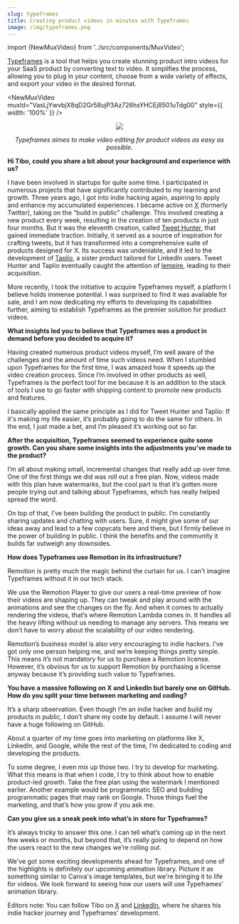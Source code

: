 ```yaml
---
slug: typeframes
title: Creating product videos in minutes with Typeframes
image: /img/typeframes.png
---
```


import {NewMuxVideo} from '../src/components/MuxVideo';

[Typeframes](https://typeframes.com) is a tool that helps you create stunning product intro videos for your SaaS product by converting text to video. It simplifies the process, allowing you to plug in your content, choose from a wide variety of effects, and export your video in the desired format.

<NewMuxVideo muxId="VasLjYwvbjX8qD2Gr58ujP3Az726hsYHCEj8501uTdg00" style={{
  width: '100%'
}}
/>

<p align="center">
  <img src="/img/blog/success-stories/typeframes-logo.png" />
</p>

<p align="center">
<em style={{fontSize: "0.9em"}}>
Typeframes aimes to make video editing for product videos as easy as possible.
</em>
</p>

**Hi Tibo, could you share a bit about your background and experience with us?**

I have been involved in startups for quite some time. I participated in numerous projects that have significantly contributed to my learning and growth. Three years ago, I got into indie hacking again, aspiring to apply and enhance my accumulated experiences.
I became active on [X](https://twitter.com/tibo_maker) (formerly Twitter), taking on the “build in public” challenge. This involved creating a new product every week, resulting in the creation of ten products in just four months. But it was the eleventh creation, called [Tweet Hunter](https://tweethunter.io/), that gained immediate traction. Initially, it served as a source of inspiration for crafting tweets, but it has transformed into a comprehensive suite of products designed for X.
Its success was undeniable, and it led to the development of [Taplio](https://taplio.com/), a sister product tailored for LinkedIn users. Tweet Hunter and Taplio eventually caught the attention of [lempire](https://www.lempire.com/), leading to their acquisition.

More recently, I took the initiative to acquire Typeframes myself, a platform I believe holds immense potential. I was surprised to find it was available for sale, and I am now dedicating my efforts to developing its capabilities further, aiming to establish Typeframes as the premier solution for product videos.

**What insights led you to believe that Typeframes was a product in demand before you decided to acquire it?**

Having created numerous product videos myself, I’m well aware of the challenges and the amount of time such videos need. When I stumbled upon Typeframes for the first time, I was amazed how it speeds up the video creation process. Since I’m involved in other products as well, Typeframes is the perfect tool for me because it is an addition to the stack of tools I use to go faster with shipping content to promote new products and features.

I basically applied the same principle as I did for Tweet Hunter and Taplio: If it's making my life easier, it’s probably going to do the same for others. In the end, I just made a bet, and I’m pleased it’s working out so far.

**After the acquisition, Typeframes seemed to experience quite some growth. Can you share some insights into the adjustments you’ve made to the product?**

I’m all about making small, incremental changes that really add up over time. One of the first things we did was roll out a free plan. Now, videos made with this plan have watermarks, but the cool part is that it’s gotten more people trying out and talking about Typeframes, which has really helped spread the word.

On top of that, I’ve been building the product in public. I’m constantly sharing updates and chatting with users. Sure, it might give some of our ideas away and lead to a few copycats here and there, but I firmly believe in the power of building in public. I think the benefits and the community it builds far outweigh any downsides.

**How does Typeframes use Remotion in its infrastructure?**

Remotion is pretty much the magic behind the curtain for us. I can't imagine Typeframes without it in our tech stack.

We use the Remotion Player to give our users a real-time preview of how their videos are shaping up. They can tweak and play around with the animations and see the changes on the fly. And when it comes to actually rendering the videos, that’s where Remotion Lambda comes in. It handles all the heavy lifting without us needing to manage any servers. This means we don’t have to worry about the scalability of our video rendering.

Remotion’s business model is also very encouraging to indie hackers. I’ve got only one person helping me, and we’re keeping things pretty simple. This means it’s not mandatory for us to purchase a Remotion license. However, it’s obvious for us to support Remotion by purchasing a license anyway because it’s providing such value to Typeframes.

**You have a massive following on X and LinkedIn but barely one on GitHub. How do you split your time between marketing and coding?**

It’s a sharp observation. Even though I’m an indie hacker and build my products in public, I don’t share my code by default. I assume I will never have a huge following on GitHub.

About a quarter of my time goes into marketing on platforms like X, LinkedIn, and Google, while the rest of the time, I’m dedicated to coding and developing the products.

To some degree, I even mix up those two. I try to develop for marketing. What this means is that when I code, I try to think about how to enable product-led growth. Take the free plan using the watermark I mentioned earlier. Another example would be programmatic SEO and building programmatic pages that may rank on Google. Those things fuel the marketing, and that’s how you grow if you ask me.

**Can you give us a sneak peek into what’s in store for Typeframes?**

It’s always tricky to answer this one. I can tell what’s coming up in the next few weeks or months, but beyond that, it’s really going to depend on how the users react to the new changes we’re rolling out.

We've got some exciting developments ahead for Typeframes, and one of the highlights is definitely our upcoming animation library. Picture it as something similar to Canva's image templates, but we're bringing it to life for videos. We look forward to seeing how our users will use Typeframes’ animation library.

Editors note: You can follow Tibo on [X](https://twitter.com/tibo_maker) and [LinkedIn](https://www.linkedin.com/in/thibaultll/), where he shares his indie hacker journey and Typeframes’ development.
